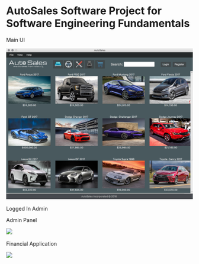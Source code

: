 <h1>AutoSales Software Project for Software Engineering Fundamentals</h1>

<p>Main UI</p>
<img src="pictures/commit_44_progress.png"/>

<p>Logged In Admin</p
<img src=“pictures/loggedin.png”/>

<p>Admin Panel</p>
<img src=“pictures/adminpanel.png”/>

<p>Financial Application</p>
<img src=“pictures/finapp.png”/>